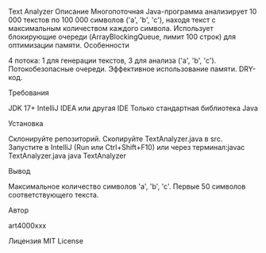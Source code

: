 Text Analyzer
Описание
Многопоточная Java-программа анализирует 10 000 текстов по 100 000 символов ('a', 'b', 'c'), находя текст с максимальным количеством каждого символа. Использует блокирующие очереди (ArrayBlockingQueue, лимит 100 строк) для оптимизации памяти.
Особенности

4 потока: 1 для генерации текстов, 3 для анализа ('a', 'b', 'c').
Потокобезопасные очереди.
Эффективное использование памяти.
DRY-код.

Требования

JDK 17+
IntelliJ IDEA или другая IDE
Только стандартная библиотека Java

Установка

Склонируйте репозиторий.
Скопируйте TextAnalyzer.java в src.
Запустите в IntelliJ (Run или Ctrl+Shift+F10) или через терминал:javac TextAnalyzer.java
java TextAnalyzer



Вывод

Максимальное количество символов 'a', 'b', 'c'.
Первые 50 символов соответствующего текста.

Автор

 art4000xxx

Лицензия
MIT License
